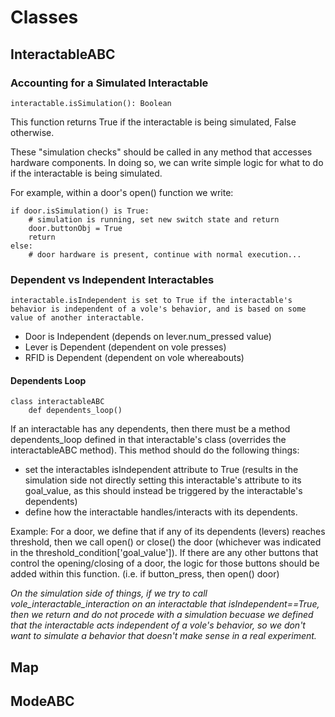 # Classes

## InteractableABC

### Accounting for a Simulated Interactable

    interactable.isSimulation(): Boolean

This function returns True if the interactable is being simulated, False otherwise.

These "simulation checks" should be called in any method that accesses hardware components. In doing so, we can write simple logic for what to do if the interactable is being simulated.

For example, within a door's open() function we write:

    if door.isSimulation() is True: 
        # simulation is running, set new switch state and return 
        door.buttonObj = True 
        return 
    else: 
        # door hardware is present, continue with normal execution...

### Dependent vs Independent Interactables

    interactable.isIndependent is set to True if the interactable's behavior is independent of a vole's behavior, and is based on some value of another interactable. 

- Door is Independent (depends on lever.num_pressed value)
- Lever is Dependent (dependent on vole presses)
- RFID is Dependent (dependent on vole whereabouts)

#### Dependents Loop

    class interactableABC
        def dependents_loop() 
If an interactable has any dependents, then there must be a method dependents_loop defined in that interactable's class (overrides the interactableABC method). This method should do the following things:

- set the interactables isIndependent attribute to True (results in the simulation side not directly setting this interactable's attribute to its goal_value, as this should instead be triggered by the interactable's dependents)
- define how the interactable handles/interacts with its dependents.

Example: For a door, we define that if any of its dependents (levers) reaches threshold, then we call open() or close() the door (whichever was indicated in the threshold_condition['goal_value']). If there are any other buttons that control the opening/closing of a door, the logic for those buttons should be added within this function. (i.e. if button_press, then open() door)

*On the simulation side of things, if we try to call vole_interactable_interaction on an interactable that isIndependent==True, then we return and do not procede with a simulation becuase we defined that the interactable acts independent of a vole's behavior, so we don't want to simulate a behavior that doesn't make sense in a real experiment.*

## Map

## ModeABC
